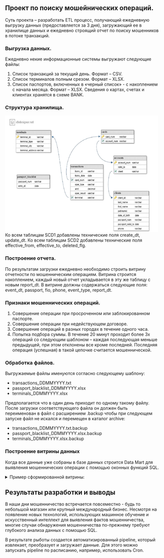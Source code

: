 ## Проект по поиску мошейнических операций.

Суть проекта – разработать ETL процесс, получающий ежедневную выгрузку данных (предоставляется за 3 дня), 
загружающий ее в хранилище данных и ежедневно строящий отчет по поиску мошенников в потоке транзакций.

### Выгрузка данных.
Ежедневно некие информационные системы выгружают следующие файлы:
  1. Список транзакций за текущий день. Формат – CSV.
  2. Список терминалов полным срезом. Формат – XLSX.
  3. Список паспортов, включенных в «черный список» - с накоплением с
  начала месяца. Формат – XLSX.
  Сведения о картах, счетах и клиентах хранятся в схеме BANK.

### Структура хранилища.
<img align="center" height="380" width="500" src="./resources/data_structure.PNG?raw=true" alt="Data store structure" />
Ко всем таблицам SCD1 добавлены технические поля create_dt, update_dt. Ко всем таблицам SCD2 добавлены технические поля effective_from, effective_to, deleted_flg.

### Построение отчета.
По результатам загрузки ежедневно необходимо строить витрину отчетности по мошенническим операциям.
Витрина строится накоплением, каждый новый отчет укладывается в эту же таблицу с новым report_dt.
В витрине должны содержаться следующие поля: event_dt, passport, fio, phone, event_type, report_dt.

### Признаки мошеннических операций.
  1. Совершение операции при просроченном или заблокированном паспорте.
  2. Совершение операции при недействующем договоре.
  3. Совершение операций в разных городах в течение одного часа.
  4. Попытка подбора суммы. В течение 20 минут проходит более 3х операций со следующим шаблоном – каждая последующая меньше предыдущей, при этом отклонены все кроме последней. Последняя операция (успешная) в такой цепочке считается мошеннической.

### Обработка файлов.
Выгружаемые файлы именуются согласно следующему шаблону:
  - transactions_DDMMYYYY.txt
  - passport_blacklist_DDMMYYYY.xlsx
  - terminals_DDMMYYYY.xlsx
  
Предполагается что в один день приходит по одному такому файлу.
После загрузки соответствующего файла он должен быть переименован в файл с расширением .backup чтобы при следующем запуске файл не искался и перемещен в каталог archive:
  - transactions_DDMMYYYY.txt.backup
  - passport_blacklist_DDMMYYYY.xlsx.backup
  - terminals_DDMMYYYY.xlsx.backup


 ###  Построение витрины данных

Когда все данные уже собраны в базе данных строится Data Mart для выявления мошеннических операции с помощью оконных функций SQL.

<details>
  <summary>Пример сформированной витрины:</summary>

Таблица REP_FRAUD
![example_fraud](resources/data_mart.png)

</details>

## Результаты разработки и выводы

В наши дни мошенничество встречается повсеместно - будь то небольшой магазин или крупный международный бизнес. Несмотря на появление новых технологий, использующих машинное обучение и искусственный интеллект для выявления фактов мошенничества, многие случаи обнаружения мошенничества по-прежнему требуют глубокого анализа данных с помощью SQL.

В результате рыботы создается автоматизированный pipeline, который извлекает, преобразует и загружает данные. Для этого можно запускать pipeline по расписанию, например, использовать Cron.
